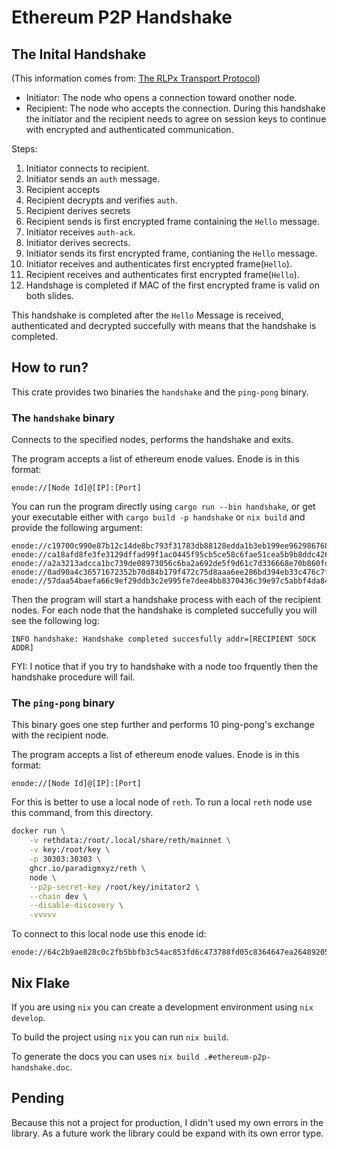 # Ethereum P2P Handshake

## The Inital Handshake
(This information comes from: [The RLPx Transport Protocol](https://github.com/ethereum/devp2p/blob/master/rlpx.md#initial-handshake))
* Initiator: The node who opens a connection toward onother node.
* Recipient: The node who accepts the connection.
During this handshake the initiator and the recipient needs to agree on session keys to continue with encrypted and authenticated communication.

Steps:

1. Initiator connects to recipient.
2. Initiator sends an `auth` message.
3. Recipient accepts
4. Recipient decrypts and verifies `auth`.
5. Recipient derives secrets
6. Recipient sends is first encrypted frame containing the `Hello` message.
7. Initiator receives `auth-ack`.
8. Initiator derives secrects.
9. Initiator sends its first encrypted frame, contianing the `Hello` message.
10. Initiator receives and authenticates first encrypted frame(`Hello`).
11. Recipient receives and authenticates first encrypted frame(`Hello`).
12. Handshage is completed if MAC of the first encrypted frame is valid on both slides.

This handshake is completed after the `Hello` Message is received, authenticated and decrypted succefully with means that the handshake is completed.

## How to run?
This crate provides two binaries the `handshake` and the `ping-pong` binary.

### The `handshake` binary

Connects to the specified nodes, performs the handshake and exits.

The program accepts a list of ethereum enode values. Enode is in this format: 
```text
enode://[Node Id]@[IP]:[Port]
```

You can run the program directly using `cargo run --bin handshake`, or get your executable either with `cargo build -p handshake` or `nix build` and provide the following argument:
```text
enode://c19700c990e87b12c14de8bc793f31783db88128edda1b3eb199ee962986768a743b9160d1630b22a16be564bd14bc4e529026a5843c7350567b0f6b1c7e786b@193.16.246.17:30303  enode://ca18afd8fe3fe3129dffad99f1ac0445f95cb5ce58c6fae51cea5b9b8ddc4264f25be0becd4bdba950488c6ae986a946f11c53f381fa037669c2d97bf39bfaf7@116.202.174.111:30304  enode://a2a3213adcca1bc739de08973056c6ba2a692de5f9d61c7d336668e70b860fd45d40e2194a121baa42c32991749497a92ef1db7b3a42b7c55fab5195de74f468@37.60.248.95:30303  enode://0ad90a4c36571672352b70d84b179f472c75d8aaa6ee286bd394eb33c476c7fa4406875731e2ea5de69df42313050109f7370c139e0a9c8c086c510ff98f0627@171.66.161.42:31404 enode://57daa54baefa66c9ef29ddb3c2e995fe7dee4bb8370436c39e97c5abbf4da84bb69d94ce8517ceb172f43caa9449469cced56994727a7409c72c307a5d078408@130.61.239.252:30303
```
Then the program will start a handshake process with each of the recipient nodes.
For each node that the handshake is completed succefully you will see the following log:
```text
INFO handshake: Handshake completed succesfully addr=[RECIPIENT SOCK ADDR]
```

FYI: I notice that if you try to handshake with a node too frquently then the handshake procedure will fail.

### The `ping-pong` binary

This binary goes one step further and performs 10 ping-pong's exchange with the recipient node.

The program accepts a list of ethereum enode values. Enode is in this format: 
```text
enode://[Node Id]@[IP]:[Port]
```

For this is better to use a local node of `reth`. To run a local `reth` node use this command, from this directory.
```bash
docker run \
    -v rethdata:/root/.local/share/reth/mainnet \
    -v key:/root/key \
    -p 30303:30303 \
    ghcr.io/paradigmxyz/reth \
    node \
    --p2p-secret-key /root/key/initator2 \
    --chain dev \
    --disable-discovery \
    -vvvvv
```
To connect to this local node use this enode id:
```text
enode://64c2b9ae828c0c2fb5bbfb3c54ac853fd6c473788fd05c8364647ea26489205834e844498c2a5500e78a5ad77fe54bd426c60cd08ae1a1da966c6feebddfc629@127.0.0.1:30303
```

## Nix Flake
If you are using `nix` you can create a development environment using `nix develop`.

To build the project using `nix` you can run `nix build`.

To generate the docs you can uses `nix build .#ethereum-p2p-handshake.doc`.

## Pending 

Because this not a project for production, I didn't used my own errors in the library. As a future work the library could be expand with its own error type.
